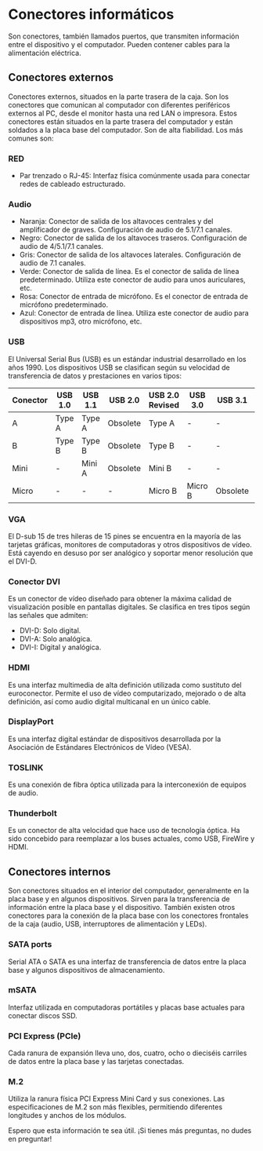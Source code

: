 # Conectores informáticos

Son conectores, también llamados puertos, que transmiten información entre el dispositivo y el computador. Pueden contener cables para la alimentación eléctrica.

## Conectores externos

Conectores externos, situados en la parte trasera de la caja. Son los conectores que comunican al computador con diferentes periféricos externos al PC, desde el monitor hasta una red LAN o impresora. Estos conectores están situados en la parte trasera del computador y están soldados a la placa base del computador. Son de alta fiabilidad. Los más comunes son:

### RED
- Par trenzado o RJ-45: Interfaz física comúnmente usada para conectar redes de cableado estructurado.

### Audio
- Naranja: Conector de salida de los altavoces centrales y del amplificador de graves. Configuración de audio de 5.1/7.1 canales.
- Negro: Conector de salida de los altavoces traseros. Configuración de audio de 4/5.1/7.1 canales.
- Gris: Conector de salida de los altavoces laterales. Configuración de audio de 7.1 canales.
- Verde: Conector de salida de línea. Es el conector de salida de línea predeterminado. Utiliza este conector de audio para unos auriculares, etc.
- Rosa: Conector de entrada de micrófono. Es el conector de entrada de micrófono predeterminado.
- Azul: Conector de entrada de línea. Utiliza este conector de audio para dispositivos mp3, otro micrófono, etc.

### USB
El Universal Serial Bus (USB) es un estándar industrial desarrollado en los años 1990. Los dispositivos USB se clasifican según su velocidad de transferencia de datos y prestaciones en varios tipos:

| Conector | USB 1.0 | USB 1.1 | USB 2.0 | USB 2.0 Revised | USB 3.0 | USB 3.1 | USB 3.2 | USB4 |
|----------|---------|---------|---------|-----------------|---------|---------|---------|------|
| A        | Type A  | Type A  | Obsolete| Type A          | -       | -       | -       | Type C |
| B        | Type B  | Type B  | Obsolete| Type B          | -       | -       | -       | -      |
| Mini     | -       | Mini A  | Obsolete| Mini B          | -       | -       | -       | -      |
| Micro    | -       | -       | -       | Micro B         | Micro B | Obsolete| Micro AB | -      |

### VGA
El D-sub 15 de tres hileras de 15 pines se encuentra en la mayoría de las tarjetas gráficas, monitores de computadoras y otros dispositivos de vídeo. Está cayendo en desuso por ser analógico y soportar menor resolución que el DVI-D.

### Conector DVI
Es un conector de vídeo diseñado para obtener la máxima calidad de visualización posible en pantallas digitales. Se clasifica en tres tipos según las señales que admiten:
- DVI-D: Solo digital.
- DVI-A: Solo analógica.
- DVI-I: Digital y analógica.

### HDMI
Es una interfaz multimedia de alta definición utilizada como sustituto del euroconector. Permite el uso de vídeo computarizado, mejorado o de alta definición, así como audio digital multicanal en un único cable.

### DisplayPort
Es una interfaz digital estándar de dispositivos desarrollada por la Asociación de Estándares Electrónicos de Vídeo (VESA).

### TOSLINK
Es una conexión de fibra óptica utilizada para la interconexión de equipos de audio.

### Thunderbolt
Es un conector de alta velocidad que hace uso de tecnología óptica. Ha sido concebido para reemplazar a los buses actuales, como USB, FireWire y HDMI.

## Conectores internos

Son conectores situados en el interior del computador, generalmente en la placa base y en algunos dispositivos. Sirven para la transferencia de información entre la placa base y el dispositivo. También existen otros conectores para la conexión de la placa base con los conectores frontales de la caja (audio, USB, interruptores de alimentación y LEDs).

### SATA ports
Serial ATA o SATA es una interfaz de transferencia de datos entre la placa base y algunos dispositivos de almacenamiento.

### mSATA
Interfaz utilizada en computadoras portátiles y placas base actuales para conectar discos SSD.

### PCI Express (PCIe)
Cada ranura de expansión lleva uno, dos, cuatro, ocho o dieciséis carriles de datos entre la placa base y las tarjetas conectadas.

### M.2
Utiliza la ranura física PCI Express Mini Card y sus conexiones. Las especificaciones de M.2 son más flexibles, permitiendo diferentes longitudes y anchos de los módulos.

Espero que esta información te sea útil. ¡Si tienes más preguntas, no dudes en preguntar!
